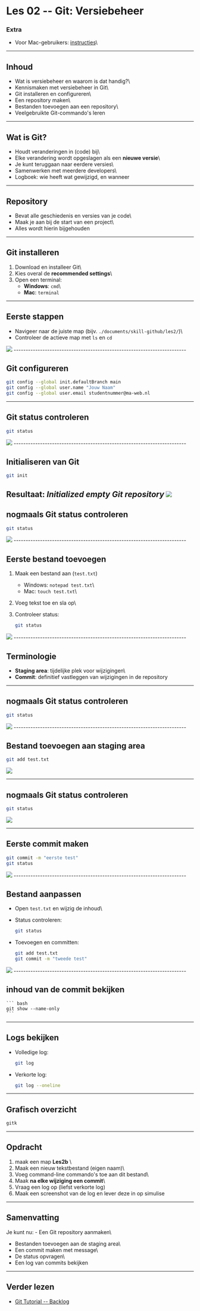 # Les 02 -- Git: Versiebeheer

### Extra

-   Voor Mac-gebruikers:
    [instructies](https://blanken5.home.xs4all.nl/webSlidesPresentaties/git.html)\

------------------------------------------------------------------------

## Inhoud

-   Wat is versiebeheer en waarom is dat handig?\
-   Kennismaken met versiebeheer in Git\
-   Git installeren en configureren\
-   Een repository maken\
-   Bestanden toevoegen aan een repository\
-   Veelgebruikte Git-commando's leren

------------------------------------------------------------------------

## Wat is Git?

-   Houdt veranderingen in (code) bij\
-   Elke verandering wordt opgeslagen als een **nieuwe versie**\
-   Je kunt teruggaan naar eerdere versies\
-   Samenwerken met meerdere developers\
-   Logboek: wie heeft wat gewijzigd, en wanneer

------------------------------------------------------------------------

## Repository

-   Bevat alle geschiedenis en versies van je code\
-   Maak je aan bij de start van een project\
-   Alles wordt hierin bijgehouden

------------------------------------------------------------------------

## Git installeren

1.  Download en installeer Git\
2.  Kies overal de **recommended settings**\
3.  Open een terminal:
    -   **Windows**: `cmd`\
    -   **Mac**: `terminal`

------------------------------------------------------------------------

## Eerste stappen

-   Navigeer naar de juiste map (bijv. `./documents/skill-github/les2/`)\
-   Controleer de actieve map met `ls` en `cd`
<img src="images/nav.gif">
------------------------------------------------------------------------

## Git configureren

``` bash
git config --global init.defaultBranch main
git config --global user.name "Jouw Naam"
git config --global user.email studentnummer@ma-web.nl
```

------------------------------------------------------------------------
## Git status controleren

``` bash
git status
```
<img src="images/2_status.gif">
------------------------------------------------------------------------

## Initialiseren van Git

``` bash
git init
```

Resultaat: *Initialized empty Git repository*
<img src="images/3_init.gif">
------------------------------------------------------------------------

## nogmaals Git status controleren

``` bash
git status
```
<img src="images/4_status.gif">
------------------------------------------------------------------------

## Eerste bestand toevoegen

1.  Maak een bestand aan (`test.txt`)

    -   Windows: `notepad test.txt`\
    -   Mac: `touch test.txt`\

2.  Voeg tekst toe en sla op\

3.  Controleer status:

    ``` bash
    git status
    ```
<img src="images/5_notepad.gif">
------------------------------------------------------------------------

## Terminologie

-   **Staging area**: tijdelijke plek voor wijzigingen\
-   **Commit**: definitief vastleggen van wijzigingen in de repository

------------------------------------------------------------------------

## nogmaals Git status controleren

``` bash
git status
```
<img src="images/7_status.gif">
------------------------------------------------------------------------

## Bestand toevoegen aan staging area

``` bash
git add test.txt
```
<img src="images/6_add.gif">

------------------------------------------------------------------------

## nogmaals Git status controleren

``` bash
git status
```
<img src="images/8_status.gif">

------------------------------------------------------------------------

## Eerste commit maken

``` bash
git commit -m "eerste test"
git status
```
<img src="images/9_commit.gif">
------------------------------------------------------------------------

## Bestand aanpassen

-   Open `test.txt` en wijzig de inhoud\

-   Status controleren:

    ``` bash
    git status
    ```

-   Toevoegen en committen:

    ``` bash
    git add test.txt
    git commit -m "tweede test"
    ```
<img src="images/10_second commit.gif">
------------------------------------------------------------------------

## inhoud van de commit bekijken

    ``` bash
    git show --name-only
    ```
------------------------------------------------------------------------
## Logs bekijken

-   Volledige log:

    ``` bash
    git log
    ```

-   Verkorte log:

    ``` bash
    git log --oneline
    ```

------------------------------------------------------------------------

## Grafisch overzicht

``` bash
gitk
```

------------------------------------------------------------------------

## Opdracht

1.  maak een map **Les2b** \
2.  Maak een nieuw tekstbestand (eigen naam)\
3.  Voeg command-line commando's toe aan dit bestand\
4.  Maak **na elke wijziging een commit**\
5.  Vraag een log op (liefst verkorte log)
6.  Maak een screenshot van de log en lever deze in op simulise

------------------------------------------------------------------------

## Samenvatting

Je kunt nu: - Een Git repository aanmaken\
- Bestanden toevoegen aan de staging area\
- Een commit maken met message\
- De status opvragen\
- Een log van commits bekijken

------------------------------------------------------------------------

## Verder lezen

-   [Git Tutorial -- Backlog](https://backlog.com/git-tutorial/)
